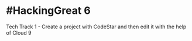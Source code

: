 # \#HackingGreat 6

Tech Track 1 - Create a project with CodeStar and then edit it with the help of Cloud 9


